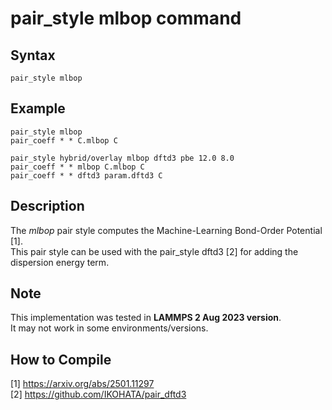 # pair_style mlbop command

## Syntax
```
pair_style mlbop
```

## Example
```
pair_style mlbop
pair_coeff * * C.mlbop C 

pair_style hybrid/overlay mlbop dftd3 pbe 12.0 8.0  
pair_coeff * * mlbop C.mlbop C 
pair_coeff * * dftd3 param.dftd3 C
```

## Description 

The _mlbop_ pair style computes the Machine-Learning Bond-Order Potential [1].  
This pair style can be used with the pair_style dftd3 [2] for adding the dispersion energy term.

## Note
This implementation was tested in **LAMMPS 2 Aug 2023 version**.  
It may not work in some environments/versions.  

## How to Compile

[1] https://arxiv.org/abs/2501.11297  
[2] https://github.com/IKOHATA/pair_dftd3
